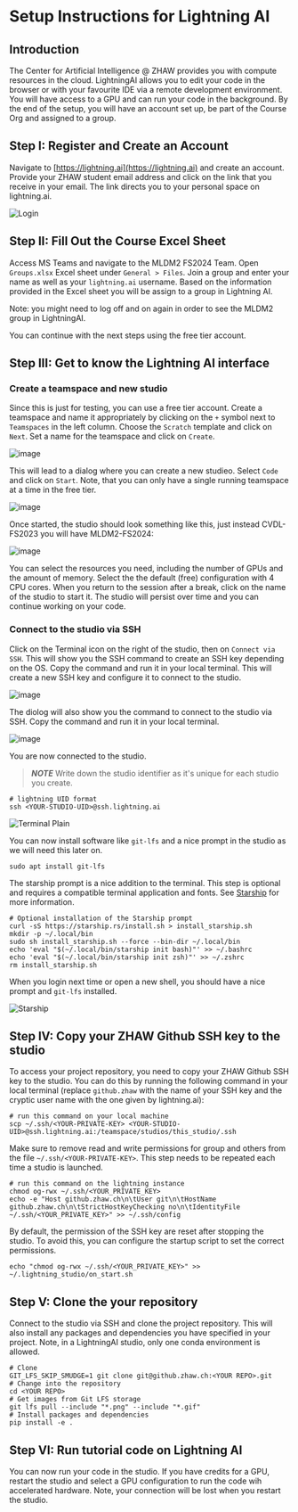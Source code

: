 # Setup Instructions for Lightning AI

## Introduction

The Center for Artificial Intelligence @ ZHAW provides you with compute resources in the cloud. LightningAI allows you to edit your code in the browser or with your favourite IDE via a remote development environment. You will have access to a GPU and can run your code in the background. By the end of the setup, you will have an account set up, be part of the Course Org and assigned to a group.

## Step I: Register and Create an Account

Navigate to [https://lightning.ai](https://lightning.ai) and create an account. Provide your ZHAW
student email address and click on the link that you receive in your email.
The link directs you to your personal space on lightning.ai.

![Login ](img/Login.png)

## Step II: Fill Out the Course Excel Sheet
Access MS Teams and navigate to the MLDM2 FS2024 Team.
Open `Groups.xlsx` Excel sheet under `General > Files`.
Join a group and enter your name as well as your `lightning.ai` username.
Based on the information provided in the Excel sheet you will be 
assign to a group in Lightning AI.

Note: you might need to log off and on again in order to see the MLDM2 group in LightningAI.

You can continue with the next steps using the free tier account.

## Step III: Get to know the Lightning AI interface

### Create a teamspace and new studio

Since this is just for testing, you can use a free tier account. Create a
teamspace and name it appropriately by clicking on the `+` symbol next to
`Teamspaces` in the left column.
Choose the `Scratch` template and click on `Next`.
Set a name for the teamspace and click on `Create`.

![image](img/New_Teamspace.png)

This will lead to a dialog where you can create a new studieo.
Select `Code` and click on `Start`.
Note, that you can only have
a single running teamspace at a time in the free tier.


![image](img/New_Studio.png)

Once started, the studio should look something like this, just instead CVDL-FS2023 you will have MLDM2-FS2024:

![image](img/Studio.png)

You can select the resources you need, including
the number of GPUs and the amount of memory. Select the the default (free)
configuration with 4 CPU cores.
When you return to the session after a break, click on the name of the studio
to start it.
The studio will persist over time and you can continue working on your code.

### Connect to the studio via SSH

Click on the Terminal icon on the right of the studio, then on `Connect via SSH`.
This will show you the SSH command to create an SSH key depending on the OS.
Copy the command and run it in your local terminal. This will create a new SSH
key and configure it to connect to the studio.

![image](img/SSH_config.png)

The diolog will also show you the command to connect to the studio via SSH.
Copy the command and run it in your local terminal.

![image](img/SSH.png)

You are now connected to the studio.

> **_NOTE_**
> Write down the studio identifier as it's unique for each studio you create.
```shell
# lightning UID format
ssh <YOUR-STUDIO-UID>@ssh.lightning.ai
```

![Terminal Plain](img/Terminal_Plain.png)

You can now install software like `git-lfs` and a nice prompt in the studio as
we will need this later on.

```shell
sudo apt install git-lfs
```

The starship prompt is a nice addition to the terminal.
This step is optional and requires a compatible terminal application
and fonts.
See [Starship](https://starship.rs/) for more information.

```shell
# Optional installation of the Starship prompt
curl -sS https://starship.rs/install.sh > install_starship.sh
mkdir -p ~/.local/bin
sudo sh install_starship.sh --force --bin-dir ~/.local/bin
echo 'eval "$(~/.local/bin/starship init bash)"' >> ~/.bashrc
echo 'eval "$(~/.local/bin/starship init zsh)"' >> ~/.zshrc
rm install_starship.sh
```

When you login next time or open a new shell, you should have a nice prompt and
`git-lfs` installed.

![Starship](img/Starship.png)

## Step IV: Copy your ZHAW Github SSH key to the studio

To access your project repository, you need to copy your ZHAW Github SSH key to
the studio. You can do this by running the following command in your local
terminal (replace `github.zhaw` with the name of your SSH key and
the cryptic user name with the one given by lightning.ai):

```shell
# run this command on your local machine
scp ~/.ssh/<YOUR-PRIVATE-KEY> <YOUR-STUDIO-UID>@ssh.lightning.ai:/teamspace/studios/this_studio/.ssh
```

Make sure to remove read and write permissions for group and others from the
file `~/.ssh/<YOUR-PRIVATE-KEY>`. This step needs to be repeated each time a studio
is launched.

```shell
# run this command on the lightning instance
chmod og-rwx ~/.ssh/<YOUR_PRIVATE_KEY>
echo -e "Host github.zhaw.ch\n\tUser git\n\tHostName github.zhaw.ch\n\tStrictHostKeyChecking no\n\tIdentityFile ~/.ssh/<YOUR_PRIVATE_KEY>" >> ~/.ssh/config
```

By default, the permission of the SSH key are reset after stopping the
studio. To avoid this, you can configure the startup script to set the correct
permissions.

```shell
echo "chmod og-rwx ~/.ssh/<YOUR_PRIVATE_KEY>" >> ~/.lightning_studio/on_start.sh
```

## Step V: Clone the your repository

Connect to the studio via SSH and clone the project repository. This will also
install any packages and dependencies you have specified in your project.
Note, in a LightningAI studio, only one conda environment is allowed.

```shell
# Clone
GIT_LFS_SKIP_SMUDGE=1 git clone git@github.zhaw.ch:<YOUR REPO>.git
# Change into the repository
cd <YOUR REPO>
# Get images from Git LFS storage
git lfs pull --include "*.png" --include "*.gif"
# Install packages and dependencies
pip install -e .
```

## Step VI: Run tutorial code on Lightning AI

You can now run your code in the studio.
If you have credits for a GPU, restart the studio and select a GPU
configuration to run the code wih accelerated hardware.
Note, your connection will be lost when you restart the studio.
